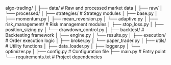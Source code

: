 algo-trading/
│
├── data/ # Raw and processed market data
│ ├── raw/
│ └── processed/
│
├── strategies/ # Strategy modules
│ ├── base.py
│ ├── momentum.py
│ ├── mean_reversion.py
│ └── adaptive.py
│
├── risk_management/ # Risk management modules
│ ├── stop_loss.py
│ ├── position_sizing.py
│ └── drawdown_control.py
│
├── backtest/ # Backtesting framework
│ ├── engine.py
│ └── results.py
│
├── execution/ # Order execution logic
│ ├── broker.py
│ └── paper_trader.py
│
├── utils/ # Utility functions
│ ├── data_loader.py
│ ├── logger.py
│ └── optimizer.py
│
├── config.py # Configuration file
├── main.py # Entry point
└── requirements.txt # Project dependencies
